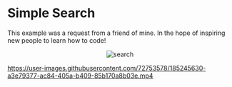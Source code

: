 


# Simple Search

This example was a request from a friend of mine. In the hope of inspiring new people to learn how to code!

<p align="center">
  <img src="https://user-images.githubusercontent.com/72753578/185837099-db111cc4-73d1-44d7-8282-73b7d2f53427.gif" title="search" alt="search"/>
</p>

  https://user-images.githubusercontent.com/72753578/185245630-a3e79377-ac84-405a-b409-85b170a8b03e.mp4
